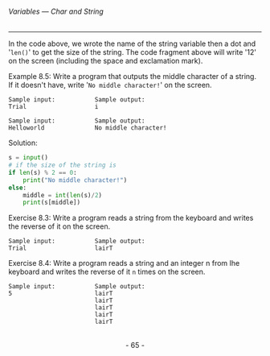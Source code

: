 ###### Variables — Char and String
---

In the code above, we wrote the name of the string variable then a dot and '``len()``' to get the size of the string. The code fragment above will write '12' on the screen (including the space and exclamation mark).

Example 8.5: Write a program that outputs the middle character of a string. If it doesn't have, write '``No middle character!``' on the screen.

```
Sample input:           Sample output:
Trial                   i
```

```
Sample input:           Sample output:
Helloworld              No middle character!
```

Solution:

```python
s = input() 
# if the size of the string is
if len(s) % 2 == 0:
    print("No middle character!")
else:
    middle = int(len(s)/2)
    print(s[middle])
```


Exercise 8.3: Write a program reads a string from the keyboard and writes the
reverse of it on the screen.

```
Sample input:           Sample output:
Trial                   lairT
```

Exercise 8.4: Write a program reads a string and an integer n from Ihe keyboard
and writes the reverse of it ``n`` times on the screen.

```
Sample input:           Sample output:
5                       lairT
                        lairT
                        lairT
                        lairT
                        lairT
```
<br>

<center> - 65 - </center>
